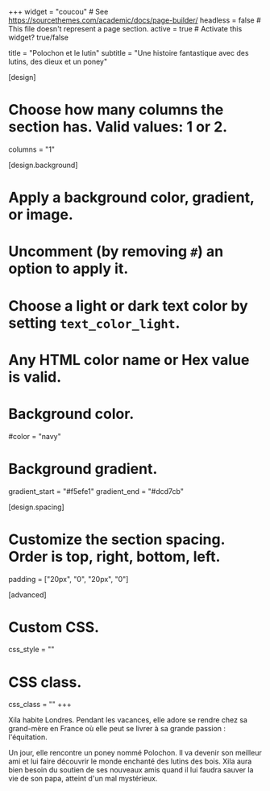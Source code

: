 +++
widget = "coucou"  # See https://sourcethemes.com/academic/docs/page-builder/
headless = false  # This file doesn't represent a page section.
active = true  # Activate this widget? true/false

title = "Polochon et le lutin"
subtitle = "Une histoire fantastique avec des lutins, des dieux et un poney"

[design]
  # Choose how many columns the section has. Valid values: 1 or 2.
  columns = "1"

[design.background]
  # Apply a background color, gradient, or image.
  #   Uncomment (by removing `#`) an option to apply it.
  #   Choose a light or dark text color by setting `text_color_light`.
  #   Any HTML color name or Hex value is valid.

  # Background color.
  #color = "navy"
  
  # Background gradient.
  gradient_start = "#f5efe1"
  gradient_end = "#dcd7cb"

[design.spacing]
  # Customize the section spacing. Order is top, right, bottom, left.
  padding = ["20px", "0", "20px", "0"]

[advanced]
 # Custom CSS. 
 css_style = ""
 
 # CSS class.
 css_class = ""
+++

Xila habite Londres. Pendant les vacances, elle adore se rendre chez sa grand-mère en France où elle peut se livrer à sa grande passion : l'équitation.

Un jour, elle rencontre un poney nommé Polochon. Il va devenir son meilleur ami et lui faire découvrir le monde enchanté des lutins des bois. Xila aura bien besoin du soutien de ses nouveaux amis quand il lui faudra sauver la vie de son papa, atteint d'un mal mystérieux.
